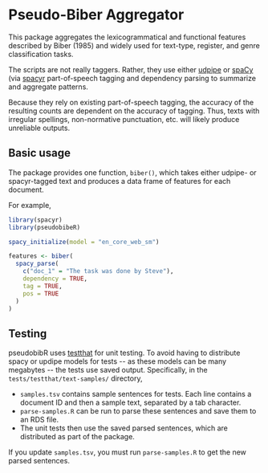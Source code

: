 # Pseudo-Biber Aggregator

This package aggregates the lexicogrammatical and functional features described
by Biber (1985) and widely used for text-type, register, and genre
classification tasks.

The scripts are not really taggers. Rather, they use either
[udpipe](https://bnosac.github.io/udpipe/en/) or [spaCy](https://spacy.io/) (via
[spacyr](https://spacyr.quanteda.io/index.html) part-of-speech tagging and
dependency parsing to summarize and aggregate patterns.

Because they rely on existing part-of-speech tagging, the accuracy of the
resulting counts are dependent on the accuracy of tagging. Thus, texts with
irregular spellings, non-normative punctuation, etc. will likely produce
unreliable outputs.

## Basic usage

The package provides one function, `biber()`, which takes either udpipe- or
spacyr-tagged text and produces a data frame of features for each document.

For example,

```r
library(spacyr)
library(pseudobibeR)

spacy_initialize(model = "en_core_web_sm")

features <- biber(
  spacy_parse(
    c("doc_1" = "The task was done by Steve"),
    dependency = TRUE,
    tag = TRUE,
    pos = TRUE
  )
)
```

## Testing

pseudobibR uses [testthat](https://testthat.r-lib.org/) for unit testing. To
avoid having to distribute spacy or updipe models for tests -- as these models
can be many megabytes -- the tests use saved output. Specifically, in the
`tests/testthat/text-samples/` directory,

- `samples.tsv` contains sample sentences for tests. Each line contains a
  document ID and then a sample text, separated by a tab character.
- `parse-samples.R` can be run to parse these sentences and save them to an RDS
  file.
- The unit tests then use the saved parsed sentences, which are distributed as
  part of the package.

If you update `samples.tsv`, you must run `parse-samples.R` to get the new
parsed sentences.

